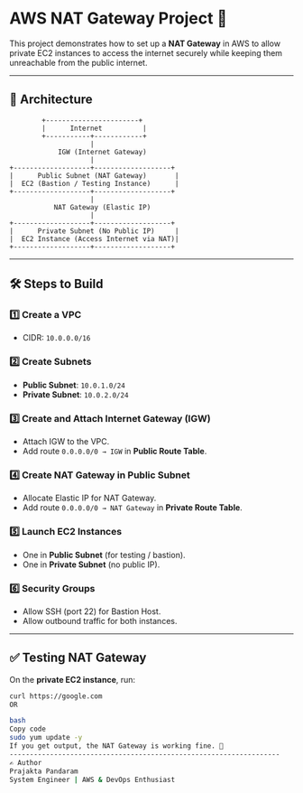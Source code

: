 # AWS NAT Gateway Project 🚀

This project demonstrates how to set up a **NAT Gateway** in AWS to allow private EC2 instances to access the internet securely while keeping them unreachable from the public internet.

---

## 📌 Architecture
            +-----------------------+
            |      Internet          |
            +-----------+------------+
                        |
                IGW (Internet Gateway)
                        |
    +-------------------+-------------------+
    |      Public Subnet (NAT Gateway)       |
    |  EC2 (Bastion / Testing Instance)      |
    +-------------------+-------------------+
                        |
               NAT Gateway (Elastic IP)
                        |
    +-------------------+-------------------+
    |      Private Subnet (No Public IP)     |
    |  EC2 Instance (Access Internet via NAT)|
    +-------------------+-------------------+
---

## 🛠 Steps to Build

### 1️⃣ Create a VPC
- CIDR: `10.0.0.0/16`

### 2️⃣ Create Subnets
- **Public Subnet**: `10.0.1.0/24`
- **Private Subnet**: `10.0.2.0/24`

### 3️⃣ Create and Attach Internet Gateway (IGW)
- Attach IGW to the VPC.
- Add route `0.0.0.0/0 → IGW` in **Public Route Table**.

### 4️⃣ Create NAT Gateway in Public Subnet
- Allocate Elastic IP for NAT Gateway.
- Add route `0.0.0.0/0 → NAT Gateway` in **Private Route Table**.

### 5️⃣ Launch EC2 Instances
- One in **Public Subnet** (for testing / bastion).
- One in **Private Subnet** (no public IP).

### 6️⃣ Security Groups
- Allow SSH (port 22) for Bastion Host.
- Allow outbound traffic for both instances.

---

## ✅ Testing NAT Gateway

On the **private EC2 instance**, run:
```bash
curl https://google.com
OR

bash
Copy code
sudo yum update -y
If you get output, the NAT Gateway is working fine. 🎉
-------------------------------------------------------------------
✍️ Author
Prajakta Pandaram
System Engineer | AWS & DevOps Enthusiast

